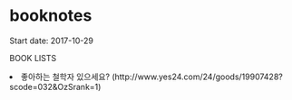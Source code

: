 # booknotes

Start date: 2017-10-29

BOOK LISTS 


<li> 좋아하는 철학자 있으세요? (http://www.yes24.com/24/goods/19907428?scode=032&OzSrank=1)

